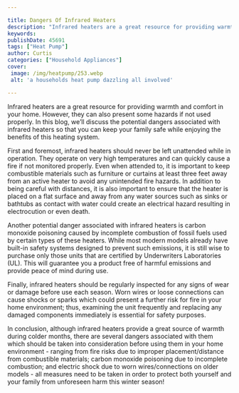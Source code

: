 ```yaml
---

title: Dangers Of Infrared Heaters
description: "Infrared heaters are a great resource for providing warmth and comfort in your home. However, they can also present some hazards i...see more detail"
keywords: 
publishDate: 45691
tags: ["Heat Pump"]
author: Curtis
categories: ["Household Appliances"]
cover: 
 image: /img/heatpump/253.webp
 alt: 'a households heat pump dazzling all involved'

---
```


Infrared heaters are a great resource for providing warmth and comfort in your home. However, they can also present some hazards if not used properly. In this blog, we’ll discuss the potential dangers associated with infrared heaters so that you can keep your family safe while enjoying the benefits of this heating system.

First and foremost, infrared heaters should never be left unattended while in operation. They operate on very high temperatures and can quickly cause a fire if not monitored properly. Even when attended to, it is important to keep combustible materials such as furniture or curtains at least three feet away from an active heater to avoid any unintended fire hazards. In addition to being careful with distances, it is also important to ensure that the heater is placed on a flat surface and away from any water sources such as sinks or bathtubs as contact with water could create an electrical hazard resulting in electrocution or even death. 

Another potential danger associated with infrared heaters is carbon monoxide poisoning caused by incomplete combustion of fossil fuels used by certain types of these heaters. While most modern models already have built-in safety systems designed to prevent such emissions, it is still wise to purchase only those units that are certified by Underwriters Laboratories (UL). This will guarantee you a product free of harmful emissions and provide peace of mind during use. 

Finally, infrared heaters should be regularly inspected for any signs of wear or damage before use each season. Worn wires or loose connections can cause shocks or sparks which could present a further risk for fire in your home environment; thus, examining the unit frequently and replacing any damaged components immediately is essential for safety purposes. 

In conclusion, although infrared heaters provide a great source of warmth during colder months, there are several dangers associated with them which should be taken into consideration before using them in your home environment - ranging from fire risks due to improper placement/distance from combustible materials; carbon monoxide poisoning due to incomplete combustion; and electric shock due to worn wires/connections on older models - all measures need to be taken in order to protect both yourself and your family from unforeseen harm this winter season!
